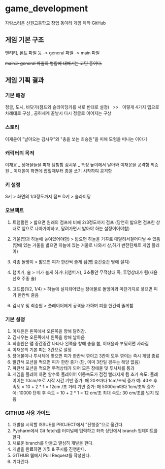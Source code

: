 # game_development
자랑스러운 신원고등학교 창업 동아리 게임 제작 GitHub

## 게임 기본 구조
엔티티, 폰트 파일 등 -> general 파일 -> main 파일

~~main과 general 파일의 병합에 대해서는 고민 중이다.~~

## 게임 기획 결과
### 기본 배경
정글, 도시, 바닷가(점프와 슬라이딩키를 서로 반대로 설정)   >>   이렇게 4가지 맵으로 차례대로 구성 , 공허세계 끝날시 다시 정글로 이어지는 구상 

### 스토리
이재윤이 "날아오는 김시우"와 "총을 쏘는 최승원"을 피해 모험을 떠나는 이야기 

### 캐릭터의 목적
이재윤 _ 장애물들을 피해 탐험함
김시우 _ 특정 높이에서 날아와 이재윤을 공격함
최승원 _ 이재윤이 화면에 잡힐때부터 총을 쏘기 시작하여 공격함 

### 키 설정
S키 > 화면의 1/3정도까지 점프
D키 > 슬라이딩 

### 오브젝트
1. 트램펄린 > 밟으면 원래의 점프에 비해 2/3정도까지 점프 (당연히 밟으면 점프한 상태로 앞으로 나아가야하고, 달려가면서 밟아야 하는 설정이어야함) 

2. 거울(땅과 하늘에 놓여있어야함) > 밟으면 하늘을 거꾸로 매달려서걸어다닐 수 있음 (땅에 있는 거울을 밟으면 하늘에 있는 거울로 나와서 상,하가 반전된채로 게임 플레이) 

3. 각종 돌멩이 > 밟으면 피가 한칸씩 줄게 됨(맵 중간중간 땅에 설치) 

4. 햄버거, 술 > 피가 늘게 하거나(햄버거), 3초동안 무적상태 즉, 
투명상태가 됨(재윤 선호 주종 술) 

5. 고드름(1/2, 1/4) > 하늘에 설치되어있는 장애물로 돌멩이와 마찬가지로 닿으면 피가 한칸씩 줄음 

6. 김시우 및 최승원 > 플레이어에게 공격을 가하며 피를 한칸씩 줄게함 

### 기본 설정
1. 이재윤은 왼쪽에서 오른쪽을 향해 달려감. 
2. 김시우는 오른쪽에서 왼쪽을 향해 날아옴
3. 최승원은 맵 중간중간 나타나 왼쪽을 향해 총을 쏨, 이재윤과 부딪히면 사라짐
4. 이재윤의 기본 피는 3칸으로 설정
5. 장애물이나 투사체에 맞으면 피가 한칸씩 깎이고 3칸이 모두 깎이는 즉시 게임 종료
6. 빨간색 포션을 먹으면 피가 한칸 증가 (단, 이미 3칸일 경우는 해당 없음)
7. 파란색 포션을 먹으면 무적상태가 되어 모든 장애물 및 투사체를 통과
8. 게임을 플레이 하면 할수록 플레이어 이동속도가 점점 빨라지게 됨
초기 속도: 플레이어는 10cm/초로 시작
시간 기반 증가: 매 20초마다 1cm/초씩 증가
예: 40초 후 속도 = 10 + 2 * 1 = 12cm /초
거리 기반 증가: 매 5000cm마다 1cm/초씩 증가
예: 10000 단위 후 속도 = 10 + 2 * 1 = 12 cm/초
최대 속도: 30 cm/초를 넘지 않음

### GITHUB 사용 가이드
1. 개발을 시작할 ISSUE를 PROJECT에서 "진행중"으로 옮긴다.
2. Pycharm에서 Git fetch를 터미널에 입력하고 좌측 상단에서 branch 업데이트를 한다.
3. 새로운 branch를 만들고 열심히 개발을 한다.
4. 개발을 완료하면 커밋 & 푸시를 진행한다.
5. GITHUB 웹에서 Pull Request를 작성한다.
6. 기다린다.